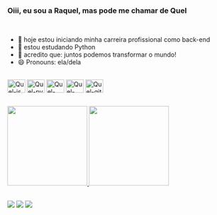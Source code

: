 ### Oiii, eu sou a Raquel, mas pode me chamar de Quel 

<br>

- 🔭 hoje estou iniciando minha carreira profissional como back-end
- 🌱 estou estudando Python
- 👯 acredito que: juntos podemos transformar o mundo!
- 😄 Pronouns: ela/dela

<div>
  <br>
  <img align="center" alt="Quel-js" height="30" width="40" src="https://cdn.jsdelivr.net/gh/devicons/devicon/icons/javascript/javascript-original.svg">
  <img align="center" alt="Quel-py" height="30" width="40" src="https://cdn.jsdelivr.net/gh/devicons/devicon/icons/python/python-original.svg">
  <img align="center" alt="Quel-html" height="30" width="40" src="https://cdn.jsdelivr.net/gh/devicons/devicon/icons/html5/html5-original.svg">
  <img align="center" alt="Quel-css" height="30" width="40" src="https://cdn.jsdelivr.net/gh/devicons/devicon/icons/css3/css3-original.svg">
  <img align="center" alt="Quel-git" height="30" width="40" src="https://cdn.jsdelivr.net/gh/devicons/devicon/icons/git/git-original.svg">
</div>

##
 
<div>
  <a href="https://github.com/queelgomes" alt="GitHub Queel Gomes">
  <img height="180em" src="https://github-readme-stats.vercel.app/api?username=queelgomes&theme=dracula&bg_color=00000000&locale=pt-Br&border_radius=17&hide=contribs"/> 
  <img height="180em" src="https://github-readme-stats.vercel.app/api/top-langs/?username=queelgomes&layout=compact&langs_count=7&theme=dracula&bg_color=00000000&locale=pt-Br&border_radius=17"/>
  </a></div>
<br>
   
<a href="https://instagram.com/queelgomes" target="_blank"><img src="https://img.shields.io/badge/-Instagram-%23E4405F? style=for-the-badge&logo=instagram&logoColor=white" target="_blank"></a>
<a href = "mailto:quel.4@hotmail.com"><img src="https://img.shields.io/badge/-Gmail-%23333? style=for-the-badge&logo=gmail&logoColor=white" target="_blank"></a>
<a href="https://www.linkedin.com/in/raquel-gomes-de-melo-5a6859181/" target="_blank"><img src="https://img.shields.io/badge/-LinkedIn-%230077B5? style=for-the-badge&logo=linkedin&logoColor=white" target="_blank"></a>
  
##
  
